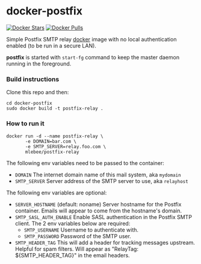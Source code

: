 # docker-postfix
[![Docker Stars](https://img.shields.io/docker/stars/mlebee/postfix-relay.svg?style=flat-square)](https://hub.docker.com/r/mlebee/postfix-relay)
[![Docker Pulls](https://img.shields.io/docker/pulls/mlebee/postfix-relay.svg?style=flat-square)](https://hub.docker.com/r/mlebee/postfix-relay)

Simple Postfix SMTP relay [docker](http://www.docker.com) image with no local authentication enabled (to be run in a secure LAN).

**postfix** is started with `start-fg` command to keep the master daemon running in the foreground.

### Build instructions

Clone this repo and then:

    cd docker-postfix
    sudo docker build -t postfix-relay .

### How to run it

    docker run -d --name postfix-relay \
           -e DOMAIN=bar.com \
           -e SMTP_SERVER=relay.foo.com \
           mlebee/postfix-relay

The following env variables need to be passed to the container:

* `DOMAIN` The internet domain name of this mail system, aka `mydomain`
* `SMTP_SERVER` Server address of the SMTP server to use, aka `relayhost`

The following env variables are optional:
* `SERVER_HOSTNAME` (default: noname) Server hostname for the Postfix container. Emails will appear to come from the hostname's domain.
* `SMTP_SASL_AUTH_ENABLE` Enable SASL authentication in the Postfix SMTP client. The 2 env variables below are required:
  * `SMTP_USERNAME` Username to authenticate with.
  * `SMTP_PASSWORD` Password of the SMTP user.
* `SMTP_HEADER_TAG` This will add a header for tracking messages upstream. Helpful for spam filters. Will appear as "RelayTag: ${SMTP_HEADER_TAG}" in the email headers.
